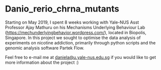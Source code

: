 # Danio_rerio_chrna_mutants

Starting on May 2019, I spent 8 weeks working with Yale-NUS Asst Professor Ajay Mathuru on his Mechanisms Underlying Behaviour Lab (https://mechunderlyingbehavior.wordpress.com/), located in Biopolis, Singapore. In this project we sought to optimise the data analysis of experiments on nicotine addiction, primarily through python scripts and the genomic analysis software Partek Flow.

Feel free to e-mail me at daniela@u.yale-nus.edu.sg if you would like to get more information about the project :)
